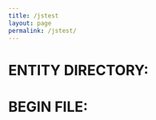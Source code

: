 ```yaml
---
title: /jstest
layout: page
permalink: /jstest/
---
```


# ENTITY DIRECTORY:

<p id="list"></p>

# BEGIN FILE:

<p id="name"></p>
<p id="image"></p>
<p id="description"></p>

<script>
    fileid = ""

    function updateDisplayedFile(fileid) {
        fetch('https://api.airtable.com/v0/appoMmtp6PrLl2ykz/EntityRecords/' + fileid, {
            headers: {Authorization: 'Bearer patCJRVWZh4svbaze.2dafd7f4bc8a2341936747c7dafb1e36ec3a2149397dd9f3aeabfcf5a6726d0e'}
            })
        .then(resp => resp.json())
     .then(json => {
        var image_url = json.fields.Image[0].thumbnails.large.url
        document.getElementById('name').innerHTML = json.fields.Name;
        document.getElementById('image').innerHTML = '<img src="' + image_url + '"alt="alternative-text" width="' + window.screen.height/3 + '"/>'
        document.getElementById("description").innerHTML = json.fields.Description
        });
    }

    fetch('https://api.airtable.com/v0/appoMmtp6PrLl2ykz/EntityRecords', {
    headers: {Authorization: 'Bearer patCJRVWZh4svbaze.2dafd7f4bc8a2341936747c7dafb1e36ec3a2149397dd9f3aeabfcf5a6726d0e'}
    })
    .then(resp => resp.json())
    .then(json => {
        console.log(json)
        var liststring = ""

        for (let i = 0; i < json.records.length; i++) {
            id_string = json.records[i].id.toString().trim()
            liststring += ('<p onclick="updateDisplayedFile("'+ id_string +'")">' + id_string + '</p>')
        }

        document.getElementById('list').innerHTML = liststring
    })

    updateDisplayedFile("recN9KaBLTbxccBnf")

    </script>



